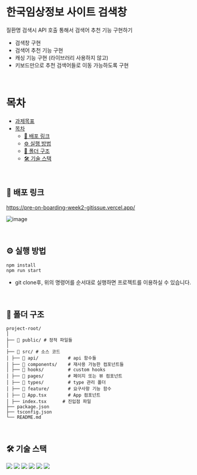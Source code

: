 
# 한국임상정보 사이트 검색창
질환명 검색시 API 호출 통해서 검색어 추천 기능 구현하기
- 검색창 구현
- 검색어 추천 기능 구현
- 캐싱 기능 구현 (라이브러리 사용하지 않고)
- 키보드만으로 추천 검색어들로 이동 가능하도록 구현

<br>

# 목차

- [과제목표](#과제목표)
- [목차](#목차)
  - [🔗 배포 링크](#-배포-링크)
  - [⚙️ 실행 방법](#️-실행-방법)
  - [📂 폴더 구조](#-폴더-구조)
  - [🛠️ 기술 스택](#️-기술-스택)


<br>

## 🔗 배포 링크

https://pre-on-boarding-week2-gitissue.vercel.app/

![image](https://github.com/kiseokDev/pre-on-boarding-week2-gitissue/assets/107299502/dab41e2b-4319-4dd3-8487-66d34c8b75fb)


<br>

## ⚙️ 실행 방법

```
npm install
npm run start
```

- git clone후, 위의 명령어를 순서대로 실행하면 프로젝트를 이용하실 수 있습니다.

<br>



## 📂 폴더 구조

```
project-root/
│
├── 📂 public/ # 정적 파일들
│
├── 📂 src/ # 소스 코드
│ ├── 📂 api/           # api 함수들
│ ├── 📂 components/    # 재사용 가능한 컴포넌트들
│ ├── 📂 hooks/         # custom hooks
│ ├── 📂 pages/         # 페이지 또는 뷰 컴포넌트
│ ├── 📂 types/         # type 관리 폴더
│ ├── 📂 feature/       # 요구사항 기능 함수
│ ├── 📂 App.tsx        # App 컴포넌트
│ ├── index.tsx      # 진입점 파일
├── package.json
├── tsconfig.json
└── README.md
```
<br>

## 🛠️ 기술 스택

<img src="https://img.shields.io/badge/Typescript-blue?style=square"/> <img src="https://img.shields.io/badge/React-61DAFB?style=flat-square&logo=React&logoColor=white"/> <img src="https://img.shields.io/badge/Axios-56347C?style=flat-square&logo=Axios&logoColor=white"/> <img src="https://img.shields.io/badge/styledcomponents-DB7093?style=flat-square&logo=styled-components&logoColor=white"/> <img src="https://img.shields.io/badge/GitHub-181717?style=flat-square&logo=GitHub&logoColor=white"/> <img src="https://img.shields.io/badge/Amazon Amplify-569A31?style=flat-square&logo=Amazon S3&logoColor=white"/>
<br>
<br>

